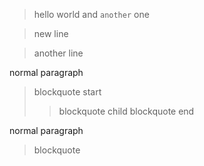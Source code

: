 > hello world
> and `another` one

> new line

> another line

normal paragraph

> blockquote start
> > blockquote child
> blockquote end

normal paragraph

> blockquote